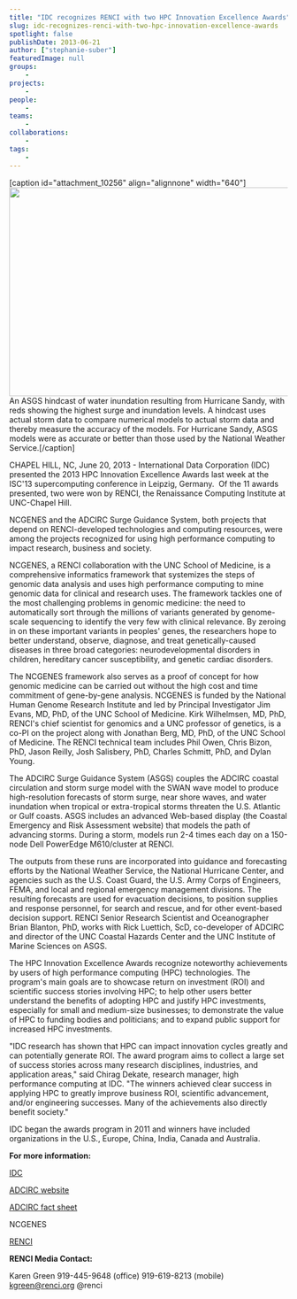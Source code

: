 ```yaml
---
title: "IDC recognizes RENCI with two HPC Innovation Excellence Awards"
slug: idc-recognizes-renci-with-two-hpc-innovation-excellence-awards
spotlight: false
publishDate: 2013-06-21
author: ["stephanie-suber"]
featuredImage: null
groups:
    - 
projects:
    - 
people:
    - 
teams: 
    - 
collaborations:
    - 
tags:
    - 
---
```

[caption id="attachment_10256" align="alignnone" width="640"]<img class=" wp-image-12067 " title="Sandy_2-hindcast" src="https://www.renci.org/wp-content/uploads/2013/06/Sandy_2-hindcast-630x371.jpg" alt="" width="640" height="377" /> An ASGS hindcast of water inundation resulting from Hurricane Sandy, with reds showing the highest surge and inundation levels. A hindcast uses actual storm data to compare numerical models to actual storm data and thereby measure the accuracy of the models. For Hurricane Sandy, ASGS models were as accurate or better than those used by the National Weather Service.[/caption]
<p style="text-align: left;">CHAPEL HILL, NC, June 20, 2013 - International Data Corporation (IDC) presented the 2013 HPC Innovation Excellence Awards last week at the ISC'13 supercomputing conference in Leipzig, Germany.  Of the 11 awards presented, two were won by RENCI, the Renaissance Computing Institute at UNC-Chapel Hill.</p>
NCGENES and the ADCIRC Surge Guidance System, both projects that depend on RENCI-developed technologies and computing resources, were among the projects recognized for using high performance computing to impact research, business and society.
<p style="text-align: left;"></p>
<p style="text-align: left;">NCGENES, a RENCI collaboration with the UNC School of Medicine, is a comprehensive informatics framework that systemizes the steps of genomic data analysis and uses high performance computing to mine genomic data for clinical and research uses. The framework tackles one of the most challenging problems in genomic medicine: the need to automatically sort through the millions of variants generated by genome-scale sequencing to identify the very few with clinical relevance. By zeroing in on these important variants in peoples' genes, the researchers hope to better understand, observe, diagnose, and treat genetically-caused diseases in three broad categories: neurodevelopmental disorders in children, hereditary cancer susceptibility, and genetic cardiac disorders.</p>
<p style="text-align: left;">The NCGENES framework also serves as a proof of concept for how genomic medicine can be carried out without the high cost and time commitment of gene-by-gene analysis. NCGENES is funded by the National Human Genome Research Institute and led by Principal Investigator Jim Evans, MD, PhD, of the UNC School of Medicine. Kirk Wilhelmsen, MD, PhD, RENCI's chief scientist for genomics and a UNC professor of genetics, is a co-PI on the project along with Jonathan Berg, MD, PhD, of the UNC School of Medicine. The RENCI technical team includes Phil Owen, Chris Bizon, PhD, Jason Reilly, Josh Salisbery, PhD, Charles Schmitt, PhD, and Dylan Young.</p>
<p style="text-align: left;">The ADCIRC Surge Guidance System (ASGS) couples the ADCIRC coastal circulation and storm surge model with the SWAN wave model to produce high-resolution forecasts of storm surge, near shore waves, and water inundation when tropical or extra-tropical storms threaten the U.S. Atlantic or Gulf coasts. ASGS includes an advanced Web-based display (the Coastal Emergency and Risk Assessment website) that models the path of advancing storms. During a storm, models run 2-4 times each day on a 150-node Dell PowerEdge M610/cluster at RENCI.</p>
<p style="text-align: left;">The outputs from these runs are incorporated into guidance and forecasting efforts by the National Weather Service, the National Hurricane Center, and agencies such as the U.S. Coast Guard, the U.S. Army Corps of Engineers, FEMA, and local and regional emergency management divisions. The resulting forecasts are used for evacuation decisions, to position supplies and response personnel, for search and rescue, and for other event-based decision support. RENCI Senior Research Scientist and Oceanographer Brian Blanton, PhD, works with Rick Luettich, ScD, co-developer of ADCIRC and director of the UNC Coastal Hazards Center and the UNC Institute of Marine Sciences on ASGS.</p>
<p style="text-align: left;">The HPC Innovation Excellence Awards recognize noteworthy achievements by users of high performance computing (HPC) technologies. The program's main goals are to showcase return on investment (ROI) and scientific success stories involving HPC; to help other users better understand the benefits of adopting HPC and justify HPC investments, especially for small and medium-size businesses; to demonstrate the value of HPC to funding bodies and politicians; and to expand public support for increased HPC investments.</p>
<p style="text-align: left;">"IDC research has shown that HPC can impact innovation cycles greatly and can potentially generate ROI. The award program aims to collect a large set of success stories across many research disciplines, industries, and application areas," said Chirag Dekate, research manager, high performance computing at IDC. "The winners achieved clear success in applying HPC to greatly improve business ROI, scientific advancement, and/or engineering successes. Many of the achievements also directly benefit society."</p>
IDC began the awards program in 2011 and winners have included organizations in the U.S., Europe, China, India, Canada and Australia.
<p style="text-align: left;"><strong>For more information:</strong></p>
<p style="text-align: left;"><a href="http://www.idc.com/" target="_blank">IDC</a></p>
<p style="text-align: left;"><a href="http://adcirc.org/" target="_blank">ADCIRC website</a></p>
<p style="text-align: left;"><a href="https://www.renci.org/wp-content/uploads/2013/06/ADCIRC-fact-sheet.pdf" target="_blank">ADCIRC fact sheet</a></p>
<p style="text-align: left;">NCGENES</p>
<p style="text-align: left;"><a href="https://www.renci.org/" target="_blank">RENCI</a></p>
<p style="text-align: left;"><strong>RENCI Media Contact:</strong></p>
<p style="text-align: left;">Karen Green
919-445-9648 (office)
919-619-8213 (mobile)
<a href="mailto:kgreen@renci.org">kgreen@renci.org</a>
@renci</p>
<p style="text-align: left;"></p>
